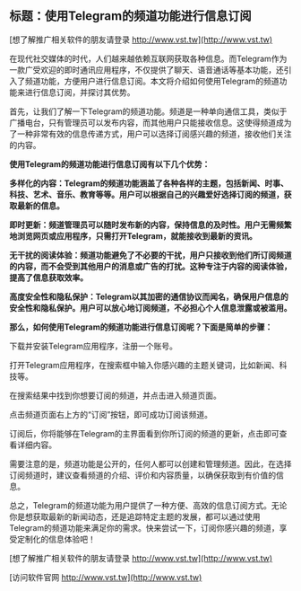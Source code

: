 ## **标题：使用Telegram的频道功能进行信息订阅**

[想了解推广相关软件的朋友请登录 http://www.vst.tw](http://www.vst.tw)

在现代社交媒体的时代，人们越来越依赖互联网获取各种信息。而Telegram作为一款广受欢迎的即时通讯应用程序，不仅提供了聊天、语音通话等基本功能，还引入了频道功能，方便用户进行信息订阅。本文将介绍如何使用Telegram的频道功能来进行信息订阅，并探讨其优势。

首先，让我们了解一下Telegram的频道功能。频道是一种单向通信工具，类似于广播电台，只有管理员可以发布内容，而其他用户只能接收信息。这使得频道成为了一种非常有效的信息传递方式，用户可以选择订阅感兴趣的频道，接收他们关注的内容。

**使用Telegram的频道功能进行信息订阅有以下几个优势：**

**多样化的内容：Telegram的频道功能涵盖了各种各样的主题，包括新闻、时事、科技、艺术、音乐、教育等等。用户可以根据自己的兴趣爱好选择订阅的频道，获取最新的信息。**

**即时更新：频道管理员可以随时发布新的内容，保持信息的及时性。用户无需频繁地浏览网页或应用程序，只需打开Telegram，就能接收到最新的资讯。**

**无干扰的阅读体验：频道功能避免了不必要的干扰，用户只接收到他们所订阅频道的内容，而不会受到其他用户的消息或广告的打扰。这种专注于内容的阅读体验，提高了信息获取效率。**

**高度安全性和隐私保护：Telegram以其加密的通信协议而闻名，确保用户信息的安全性和隐私保护。用户可以放心地订阅频道，不必担心个人信息泄露或被滥用。**

**那么，如何使用Telegram的频道功能进行信息订阅呢？下面是简单的步骤：**

下载并安装Telegram应用程序，注册一个账号。

打开Telegram应用程序，在搜索框中输入你感兴趣的主题关键词，比如新闻、科技等。

在搜索结果中找到你想要订阅的频道，并点击进入频道页面。

点击频道页面右上方的“订阅”按钮，即可成功订阅该频道。

订阅后，你将能够在Telegram的主界面看到你所订阅的频道的更新，点击即可查看详细内容。

需要注意的是，频道功能是公开的，任何人都可以创建和管理频道。因此，在选择订阅频道时，建议查看频道的介绍、评价和内容质量，以确保获取到有价值的信息。

总之，Telegram的频道功能为用户提供了一种方便、高效的信息订阅方式。无论你是想获取最新的新闻动态，还是追踪特定主题的发展，都可以通过使用Telegram的频道功能来满足你的需求。快来尝试一下，订阅你感兴趣的频道，享受定制化的信息体验吧！

[想了解推广相关软件的朋友请登录 http://www.vst.tw](http://www.vst.tw)


[访问软件官网 http://www.vst.tw](http://www.vst.tw)
